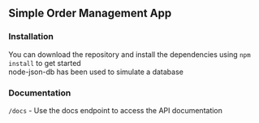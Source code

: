 ## Simple Order Management App

### Installation
You can download the repository and install the dependencies using `npm install` to get started  
node-json-db has been used to simulate a database

### Documentation
`/docs` - Use the docs endpoint to access the API documentation

